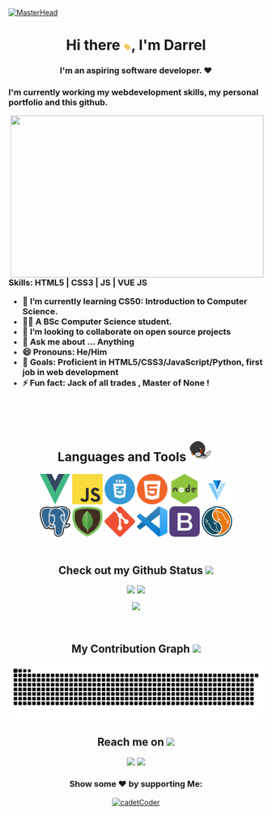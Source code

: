 [![MasterHead](https://jusmarktech.com/public/a/images/pages/web_development.gif)](https://dtoledo-portfolio.vercel.app)

<!-- https://pbs.twimg.com/profile_banners/1698096276/1620509782/1500x500 -->
<!--  <p align="center">

<img src="https://badges.pufler.dev/visits/cadetCoder/cadetCoder"/>
<img src="https://badges.pufler.dev/years/cadetCoder"/>
<img src="https://badges.pufler.dev/repos/cadetCoder"/>
<img src="https://badges.pufler.dev/commits/monthly/CadetCoder" /> 

</p> -->

<h1 align="center"> Hi there <img src="https://github.com/cadetCoder/cadetCoder/blob/main/GIFs/Hi.gif" width="15px">, I'm Darrel </h1>
<h3 align="center"> I'm an aspiring software developer. ❤<h3>

I'm currently working my webdevelopment skills, my personal portfolio and this github.

<img align="right" width="500" height="320" src="https://i.pinimg.com/originals/47/f0/34/47f0342cec72b800463bf003eac1257e.gif">

Skills: HTML5 | CSS3 | JS | VUE JS

<!-- - 🔭  I’m currently improving on my [personal portfolio](https://dtoledo-portfolio.vercel.app) -->
- 🌱  I’m currently learning CS50: Introduction to Computer Science.
- 🧑‍🎓  A BSc Computer Science student.
- 👯  I’m looking to collaborate on open source projects
- 💬  Ask me about ... Anything
- 😄  Pronouns: He/Him
- 🥅  Goals: Proficient in HTML5/CSS3/JavaScript/Python, first job in web development
- ⚡   Fun fact: Jack of all trades , Master of None !
<br />
<br />

<div align="center">

<h2 align="center">Languages and Tools <img src="https://github.com/cadetCoder/cadetCoder/blob/main/GIFs/laptop.gif" width="50"></h2>  
<img src="https://github.com/CadetCoder/CadetCoder/blob/main/logos/vue.png?raw=true" height="60" width="60">
<img src="https://github.com/CadetCoder/CadetCoder/blob/main/logos/JS.png?raw=true" height="60" width="60">
<img src="https://github.com/CadetCoder/CadetCoder/blob/main/logos/css.png?raw=true" height="60" width="60">
<img src="https://github.com/CadetCoder/CadetCoder/blob/main/logos/html.png?raw=true" height="60" width="60">
<img src="https://github.com/CadetCoder/CadetCoder/blob/main/logos/node.png?raw=true" height="60" width="60">
<img src="https://github.com/CadetCoder/CadetCoder/blob/main/logos/vuetify.png?raw=true" height="60" width="60">

<br>

<img src="https://github.com/CadetCoder/CadetCoder/blob/main/logos/postgres.png?raw=true" height="60" width="60">
<img src="https://github.com/CadetCoder/CadetCoder/blob/main/logos/mongodb.png?raw=true" height="60" width="60">
<img src="https://github.com/CadetCoder/CadetCoder/blob/main/logos/git.png?raw=true" height="60" width="60">
<img src="https://github.com/CadetCoder/CadetCoder/blob/main/logos/vs.png?raw=true" height="60" width="60">
<img src="https://github.com/CadetCoder/CadetCoder/blob/main/logos/bootstrap.png?raw=true" height="60" width="60">
<img src="https://github.com/CadetCoder/CadetCoder/blob/main/logos/sql.png?raw=true" height="60" width="60">

</div>

<br>
  
<h2 align="center">
  Check out my Github Status <img src="https://media.giphy.com/media/VgCDAzcKvsR6OM0uWg/giphy.gif" width="50">
</h2>

<p align = "center">
  <img  src = "https://github-readme-stats.vercel.app/api?username=cadetCoder&show_icons=true&theme=radical&line_height=27">
  <img  src="https://github-readme-streak-stats.herokuapp.com/?user=cadetCoder&show_icons=true&locale=en&layout=compact&theme=radical&line_height=0" />
</p>

<p align = "center">
 <img src = "https://github-readme-stats.vercel.app/api/top-langs/?username=cadetCoder&hide=html,css,java,shaderlab,kotlin,hlsl&theme=radical">
</p>

<br />

<h2 align="center">
  My Contribution Graph <img src="https://media.giphy.com/media/xUA7aZeLE2e0P7Znz2/giphy.gif" width="50">
</h2>
<p align="center">
  <img src="https://github.com/cadetCoder/cadetCoder/raw/output/github-contribution-grid-snake.svg" alt="snake"></center>
</p>

<div align="center">

<h2 align="center">Reach me on <img src="https://media0.giphy.com/media/jqNPzdTTxQfOgOqpO4/source.gif" width="50"></h2>

[<img src="https://img.shields.io/badge/linkedin-%230077B5.svg?&style=for-the-badge&logo=linkedin&logoColor=white">](https://www.linkedin.com/in/darreltoledo/)
[<img src="https://img.shields.io/badge/twitter-%231877F2.svg?&style=for-the-badge&logo=twitter&logoColor=white">](https://twitter.com/cadetCoder)


  

### Show some ❤️ by supporting Me:
<p><a href="https://www.buymeacoffee.com/cadetCoder"> <img align="center" src="https://cdn.buymeacoffee.com/buttons/v2/default-blue.png" height="40" width="210" alt="cadetCoder" /></a></p>

 </div>
